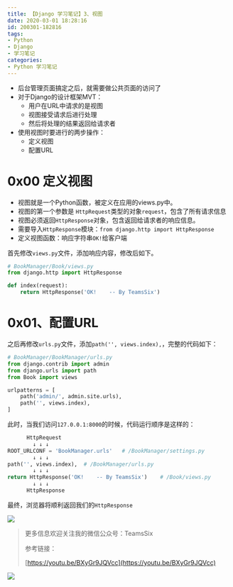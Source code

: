 ```yaml
---
title: 【Django 学习笔记】3、视图
date: 2020-03-01 18:28:16
id: 200301-182816
tags:
- Python
- Django
- 学习笔记
categories:
- Python 学习笔记
---
```


* 后台管理页面搞定之后，就需要做公共页面的访问了
* 对于Django的设计框架MVT：
  * 用户在URL中请求的是视图
  * 视图接受请求后进行处理
  * 然后将处理的结果返回给请求者
* 使用视图时要进行的两步操作：
  * 定义视图
  * 配置URL

<!--more-->

# 0x00 定义视图

* 视图就是一个Python函数，被定义在应用的views.py中。
* 视图的第一个参数是 `HttpRequest`类型的对象`request`，包含了所有请求信息
* 视图必须返回`HttpResponse`对象，包含返回给请求者的响应信息。
* 需要导入`HttpResponse`模块：`from django.http import HttpResponse`
* 定义视图函数：响应字符串`OK!`给客户端

首先修改`views.py`文件，添加响应内容，修改后如下。

```python
# BookManager/Book/views.py
from django.http import HttpResponse

def index(request):
	return HttpResponse('OK!    -- By TeamsSix')
```

# 0x01、配置URL

之后再修改`urls.py`文件，添加`path('', views.index),`，完整的代码如下：

```python
# BookManager/BookManager/urls.py
from django.contrib import admin
from django.urls import path
from Book import views

urlpatterns = [
	path('admin/', admin.site.urls),
	path('', views.index),
]
```

此时，当我们访问`127.0.0.1:8000`的时候，代码运行顺序是这样的：

```python
	  HttpRequest
		↓ ↓ ↓
ROOT_URLCONF = 'BookManager.urls'	# /BookManager/settings.py
		↓ ↓ ↓
path('', views.index),	# /BookManager/urls.py
		↓ ↓ ↓
return HttpResponse('OK!    -- By TeamsSix')	# /Book/views.py
		↓ ↓ ↓
      HttpResponse
```

最终，浏览器将顺利返回我们的`HttpResponse`

![](https://cdn.jsdelivr.net/gh/teamssix/BlogImages/imgs/9django_note.png)

> 更多信息欢迎关注我的微信公众号：TeamsSix
>
> 参考链接：
>
> [https://youtu.be/BXyGr9JQVcc](https://youtu.be/BXyGr9JQVcc)

![](https://cdn.jsdelivr.net/gh/teamssix/BlogImages/imgs/TeamsSix_Subscription_Logo2.png)